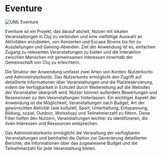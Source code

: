 # Eventure
![UML Eventure ](https://github.com/user-attachments/assets/ffe4da02-88f0-4f17-8140-e9ea51df09f1)


Eventure ist ein Projekt, das darauf abzielt, Nutzer mit lokalen Veranstaltungen in Cluj zu verbinden und eine vielfältige Auswahl an Aktivitäten anzubieten, von Konzerten und Escape Rooms bis hin zu Ausstellungen und Gaming-Abenden. Ziel der Anwendung ist es, einfachen Zugang zu relevanten Veranstaltungen zu bieten und die Interaktion zwischen Menschen mit gemeinsamen Interessen innerhalb der Gemeinschaft von Cluj zu erleichtern.

Die Struktur der Anwendung umfasst zwei Arten von Konten: Nutzerkonto und Administratorkonto. Das Nutzerkonto ermöglicht den Zugriff auf detaillierte Informationen über Veranstaltungen und die Platzreservierung, indem die Verfügbarkeit in Echtzeit durch Weiterleitung auf die Websites der Veranstalter überprüft wird. Nutzer können außerdem Bewertungen und Rezensionen zu den Veranstaltungen hinterlassen. Ein wichtiger Aspekt der Anwendung ist die Möglichkeit, Veranstaltungen nach Budget, Art der gewünschten Aktivität (wie kulturell, Sport, Unterhaltung, Entspannung, Bildung, sozial, Outdoor, Workshop) und Teilnehmerzahl zu filtern. Diese Filter helfen den Nutzern, Veranstaltungen leichter zu identifizieren, die ihren Interessen und Ressourcen entsprechen.

Das Administratorkonto ermöglicht die Verwaltung der verfügbaren Veranstaltungen und beinhaltet die Option zur Generierung detaillierter Berichte, die Informationen über das zugewiesene Budget und die Teilnehmerzahl für jede Veranstaltung bieten.
